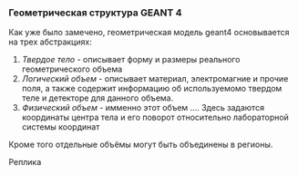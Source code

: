 ### Геометрическая структура GEANT 4
Как уже было замечено, геометрическая модель geant4 основывается на трех абстракциях:

1. _Твердое тело_ - описывает форму и размеры реального геометрического объема
2. _Логический объем_ - описывает материал, электромагние и прочие поля, а также содержит информацию об используемомо твердом теле и детекторе для данного объема.
3. _Физический объем_ - имменно этот объем .... Здесь задаются координаты центра тела и его поворот относительно лабораторной системы координат

Кроме того отдельные объёмы могут быть объединены в регионы.

Реплика



